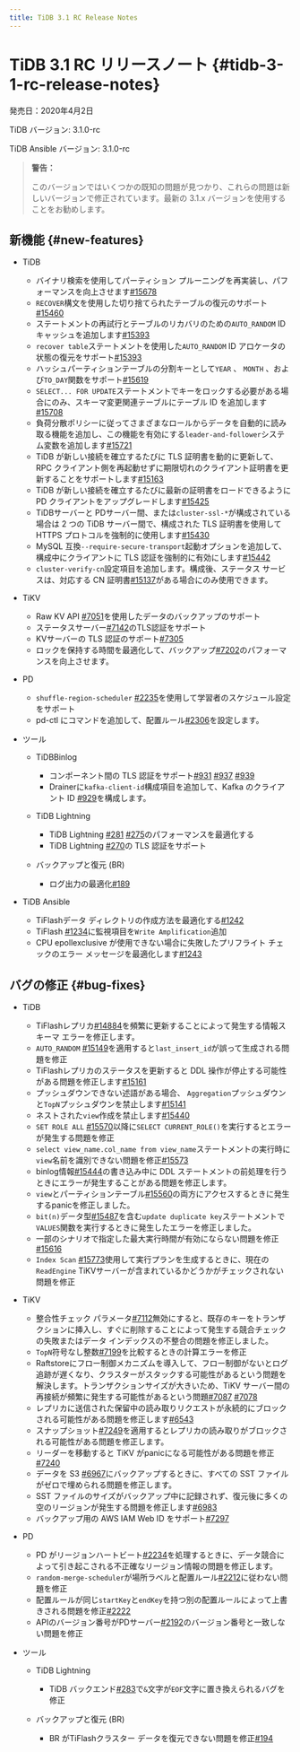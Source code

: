 ```yaml
---
title: TiDB 3.1 RC Release Notes
---
```


# TiDB 3.1 RC リリースノート {#tidb-3-1-rc-release-notes}

発売日：2020年4月2日

TiDB バージョン: 3.1.0-rc

TiDB Ansible バージョン: 3.1.0-rc

> **警告：**
>
> このバージョンではいくつかの既知の問題が見つかり、これらの問題は新しいバージョンで修正されています。最新の 3.1.x バージョンを使用することをお勧めします。

## 新機能 {#new-features}

-   TiDB

    -   バイナリ検索を使用してパーティション プルーニングを再実装し、パフォーマンスを向上させます[#15678](https://github.com/pingcap/tidb/pull/15678)
    -   `RECOVER`構文を使用した切り捨てられたテーブルの復元のサポート[#15460](https://github.com/pingcap/tidb/pull/15460)
    -   ステートメントの再試行とテーブルのリカバリのための`AUTO_RANDOM` ID キャッシュを追加します[#15393](https://github.com/pingcap/tidb/pull/15393)
    -   `recover table`ステートメントを使用した`AUTO_RANDOM` ID アロケータの状態の復元をサポート[#15393](https://github.com/pingcap/tidb/pull/15393)
    -   ハッシュパーティションテーブルの分割キーとして`YEAR` 、 `MONTH` 、および`TO_DAY`関数をサポート[#15619](https://github.com/pingcap/tidb/pull/15619)
    -   `SELECT... FOR UPDATE`ステートメントでキーをロックする必要がある場合にのみ、スキーマ変更関連テーブルにテーブル ID を追加します[#15708](https://github.com/pingcap/tidb/pull/15708)
    -   負荷分散ポリシーに従ってさまざまなロールからデータを自動的に読み取る機能を追加し、この機能を有効にする`leader-and-follower`システム変数を追加します[#15721](https://github.com/pingcap/tidb/pull/15721)
    -   TiDB が新しい接続を確立するたびに TLS 証明書を動的に更新して、RPC クライアント側を再起動せずに期限切れのクライアント証明書を更新することをサポートします[#15163](https://github.com/pingcap/tidb/pull/15163)
    -   TiDB が新しい接続を確立するたびに最新の証明書をロードできるように PD クライアントをアップグレードします[#15425](https://github.com/pingcap/tidb/pull/15425)
    -   TiDBサーバーと PDサーバー間、または`cluster-ssl-*`が構成されている場合は 2 つの TiDB サーバー間で、構成された TLS 証明書を使用して HTTPS プロトコルを強制的に使用します[#15430](https://github.com/pingcap/tidb/pull/15430)
    -   MySQL 互換`--require-secure-transport`起動オプションを追加して、構成中にクライアントに TLS 認証を強制的に有効にします[#15442](https://github.com/pingcap/tidb/pull/15442)
    -   `cluster-verify-cn`設定項目を追加します。構成後、ステータス サービスは、対応する CN 証明書[#15137](https://github.com/pingcap/tidb/pull/15137)がある場合にのみ使用できます。

-   TiKV

    -   Raw KV API [#7051](https://github.com/tikv/tikv/pull/7051)を使用したデータのバックアップのサポート
    -   ステータスサーバー[#7142](https://github.com/tikv/tikv/pull/7142)のTLS認証をサポート
    -   KVサーバーの TLS 認証のサポート[#7305](https://github.com/tikv/tikv/pull/7305)
    -   ロックを保持する時間を最適化して、バックアップ[#7202](https://github.com/tikv/tikv/pull/7202)のパフォーマンスを向上させます。

-   PD

    -   `shuffle-region-scheduler` [#2235](https://github.com/pingcap/pd/pull/2235)を使用して学習者のスケジュール設定をサポート
    -   pd-ctl にコマンドを追加して、配置ルール[#2306](https://github.com/pingcap/pd/pull/2306)を設定します。

-   ツール

    -   TiDBBinlog

        -   コンポーネント間の TLS 認証をサポート[#931](https://github.com/pingcap/tidb-binlog/pull/931) [#937](https://github.com/pingcap/tidb-binlog/pull/937) [#939](https://github.com/pingcap/tidb-binlog/pull/939)
        -   Drainerに`kafka-client-id`構成項目を追加して、Kafka のクライアント ID [#929](https://github.com/pingcap/tidb-binlog/pull/929)を構成します。

    -   TiDB Lightning

        -   TiDB Lightning [#281](https://github.com/pingcap/tidb-lightning/pull/281) [#275](https://github.com/pingcap/tidb-lightning/pull/275)のパフォーマンスを最適化する
        -   TiDB Lightning [#270](https://github.com/pingcap/tidb-lightning/pull/270)の TLS 認証をサポート

    -   バックアップと復元 (BR)

        -   ログ出力の最適化[#189](https://github.com/pingcap/br/pull/189)

-   TiDB Ansible

    -   TiFlashデータ ディレクトリの作成方法を最適化する[#1242](https://github.com/pingcap/tidb-ansible/pull/1242)
    -   TiFlash [#1234](https://github.com/pingcap/tidb-ansible/pull/1234)に監視項目を`Write Amplification`追加
    -   CPU epollexclusive が使用できない場合に失敗したプリフライト チェックのエラー メッセージを最適化します[#1243](https://github.com/pingcap/tidb-ansible/pull/1243)

## バグの修正 {#bug-fixes}

-   TiDB

    -   TiFlashレプリカ[#14884](https://github.com/pingcap/tidb/pull/14884)を頻繁に更新することによって発生する情報スキーマ エラーを修正します。
    -   `AUTO_RANDOM` [#15149](https://github.com/pingcap/tidb/pull/15149)を適用すると`last_insert_id`が誤って生成される問題を修正
    -   TiFlashレプリカのステータスを更新すると DDL 操作が停止する可能性がある問題を修正します[#15161](https://github.com/pingcap/tidb/pull/15161)
    -   プッシュダウンできない述語がある場合、 `Aggregation`プッシュダウンと`TopN`プッシュダウンを禁止します[#15141](https://github.com/pingcap/tidb/pull/15141)
    -   ネストされた`view`作成を禁止します[#15440](https://github.com/pingcap/tidb/pull/15440)
    -   `SET ROLE ALL` [#15570](https://github.com/pingcap/tidb/pull/15570)以降に`SELECT CURRENT_ROLE()`を実行するとエラーが発生する問題を修正
    -   `select view_name.col_name from view_name`ステートメントの実行時に`view`名前を識別できない問題を修正[#15573](https://github.com/pingcap/tidb/pull/15573)
    -   binlog情報[#15444](https://github.com/pingcap/tidb/pull/15444)の書き込み中に DDL ステートメントの前処理を行うときにエラーが発生することがある問題を修正します。
    -   `view`とパーティションテーブル[#15560](https://github.com/pingcap/tidb/pull/15560)の両方にアクセスするときに発生するpanicを修正しました。
    -   `bit(n)`データ型[#15487](https://github.com/pingcap/tidb/pull/15487)を含む`update duplicate key`ステートメントで`VALUES`関数を実行するときに発生したエラーを修正しました。
    -   一部のシナリオで指定した最大実行時間が有効にならない問題を修正[#15616](https://github.com/pingcap/tidb/pull/15616)
    -   `Index Scan` [#15773](https://github.com/pingcap/tidb/pull/15773)使用して実行プランを生成するときに、現在の`ReadEngine` TiKVサーバーが含まれているかどうかがチェックされない問題を修正

-   TiKV

    -   整合性チェック パラメータ[#7112](https://github.com/tikv/tikv/pull/7112)無効にすると、既存のキーをトランザクションに挿入し、すぐに削除することによって発生する競合チェックの失敗またはデータ インデックスの不整合の問題を修正しました。
    -   `TopN`符号なし整数[#7199](https://github.com/tikv/tikv/pull/7199)を比較するときの計算エラーを修正
    -   Raftstoreにフロー制御メカニズムを導入して、フロー制御がないとログ追跡が遅くなり、クラスターがスタックする可能性があるという問題を解決します。トランザクションサイズが大きいため、TiKV サーバー間の再接続が頻繁に発生する可能性があるという問題[#7087](https://github.com/tikv/tikv/pull/7087) [#7078](https://github.com/tikv/tikv/pull/7078)
    -   レプリカに送信された保留中の読み取りリクエストが永続的にブロックされる可能性がある問題を修正します[#6543](https://github.com/tikv/tikv/pull/6543)
    -   スナップショット[#7249](https://github.com/tikv/tikv/pull/7249)を適用するとレプリカの読み取りがブロックされる可能性がある問題を修正します。
    -   リーダーを移動すると TiKV がpanicになる可能性がある問題を修正[#7240](https://github.com/tikv/tikv/pull/7240)
    -   データを S3 [#6967](https://github.com/tikv/tikv/pull/6967)にバックアップするときに、すべての SST ファイルがゼロで埋められる問題を修正します。
    -   SST ファイルのサイズがバックアップ中に記録されず、復元後に多くの空のリージョンが発生する問題を修正します[#6983](https://github.com/tikv/tikv/pull/6983)
    -   バックアップ用の AWS IAM Web ID をサポート[#7297](https://github.com/tikv/tikv/pull/7297)

-   PD

    -   PD がリージョンハートビート[#2234](https://github.com/pingcap/pd/pull/2234)を処理するときに、データ競合によって引き起こされる不正確なリージョン情報の問題を修正します。
    -   `random-merge-scheduler`が場所ラベルと配置ルール[#2212](https://github.com/pingcap/pd/pull/2221)に従わない問題を修正
    -   配置ルールが同じ`startKey`と`endKey`を持つ別の配置ルールによって上書きされる問題を修正[#2222](https://github.com/pingcap/pd/pull/2222)
    -   APIのバージョン番号がPDサーバー[#2192](https://github.com/pingcap/pd/pull/2192)のバージョン番号と一致しない問題を修正

-   ツール

    -   TiDB Lightning

        -   TiDB バックエンド[#283](https://github.com/pingcap/tidb-lightning/pull/283)で`&`文字が`EOF`文字に置き換えられるバグを修正

    -   バックアップと復元 (BR)

        -   BR がTiFlashクラスター データを復元できない問題を修正[#194](https://github.com/pingcap/br/pull/194)
